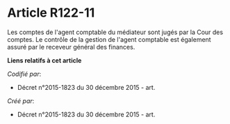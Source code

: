 # Article R122-11

Les comptes de l'agent comptable du médiateur sont jugés par la Cour des comptes. Le contrôle de la gestion de l'agent
comptable est également assuré par le receveur général des finances.

**Liens relatifs à cet article**

_Codifié par_:

  - Décret n°2015-1823 du 30 décembre 2015 - art.

_Créé par_:

  - Décret n°2015-1823 du 30 décembre 2015 - art.
